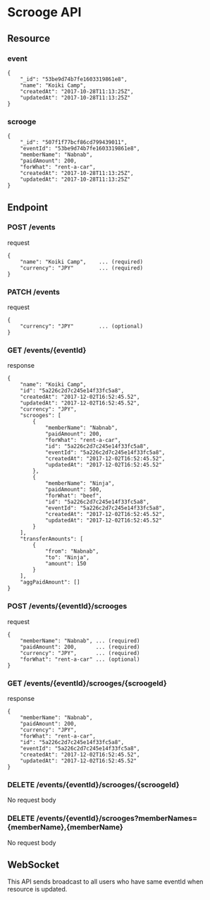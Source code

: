 # Scrooge API
## Resource
### event
```
{
    "_id": "53be9d74b7fe1603319861e8",
    "name": "Koiki Camp",
    "createdAt": "2017-10-28T11:13:25Z",
    "updatedAt": "2017-10-28T11:13:25Z"
}
```

### scrooge
```
{
    "_id": "507f1f77bcf86cd799439011",
    "eventId": "53be9d74b7fe1603319861e8",
    "memberName": "Nabnab",
    "paidAmount": 200,
    "forWhat": "rent-a-car",
    "createdAt": "2017-10-28T11:13:25Z",
    "updatedAt": "2017-10-28T11:13:25Z"
}
```

## Endpoint
### POST /events
request
```
{
    "name": "Koiki Camp",    ... (required)
    "currency": "JPY"        ... (required)
}
```

### PATCH /events
request
```
{
    "currency": "JPY"        ... (optional)
}
```

### GET /events/{eventId}
response
```
{
    "name": "Koiki Camp",
    "id": "5a226c2d7c245e14f33fc5a8",
    "createdAt": "2017-12-02T16:52:45.52",
    "updatedAt": "2017-12-02T16:52:45.52",
    "currency": "JPY",
    "scrooges": [
        {
            "memberName": "Nabnab",
            "paidAmount": 200,
            "forWhat": "rent-a-car",
            "id": "5a226c2d7c245e14f33fc5a8",
            "eventId": "5a226c2d7c245e14f33fc5a8",
            "createdAt": "2017-12-02T16:52:45.52",
            "updatedAt": "2017-12-02T16:52:45.52"
        },
        {
            "memberName": "Ninja",
            "paidAmount": 500,
            "forWhat": "beef",
            "id": "5a226c2d7c245e14f33fc5a8",
            "eventId": "5a226c2d7c245e14f33fc5a8",
            "createdAt": "2017-12-02T16:52:45.52",
            "updatedAt": "2017-12-02T16:52:45.52"
        }
    ],
    "transferAmounts": [
        {
            "from": "Nabnab",
            "to": "Ninja",
            "amount": 150
        }
    ],
    "aggPaidAmount": []
}
```

### POST /events/{eventId}/scrooges
request
```
{
    "memberName": "Nabnab", ... (required)
    "paidAmount": 200,      ... (required)
    "currency": "JPY",      ... (required)
    "forWhat": "rent-a-car" ... (optional)
}
```
### GET /events/{eventId}/scrooges/{scroogeId}
response
```
{
    "memberName": "Nabnab",
    "paidAmount": 200,
    "currency": "JPY",
    "forWhat": "rent-a-car",
    "id": "5a226c2d7c245e14f33fc5a8",
    "eventId": "5a226c2d7c245e14f33fc5a8",
    "createdAt": "2017-12-02T16:52:45.52",
    "updatedAt": "2017-12-02T16:52:45.52"
}
```

### DELETE /events/{eventId}/scrooges/{scroogeId}
No request body

### DELETE /events/{eventId}/scrooges?memberNames={memberName},{memberName}
No request body

## WebSocket
This API sends broadcast to all users who have same eventId when resource is updated.
